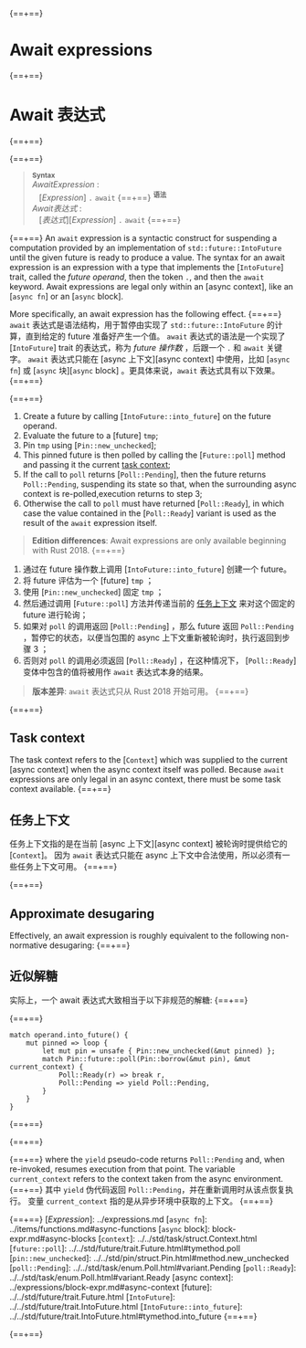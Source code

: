 {==+==}
# Await expressions
{==+==}
# Await 表达式
{==+==}


{==+==}
> **<sup>Syntax</sup>**\
> _AwaitExpression_ :\
> &nbsp;&nbsp; [_Expression_] `.` `await`
{==+==}
> **<sup>语法</sup>**\
> _Await表达式_ :\
> &nbsp;&nbsp; [_表达式_][_Expression_] `.` `await`
{==+==}


{==+==}
An `await` expression is a syntactic construct for suspending a computation
provided by an implementation of `std::future::IntoFuture` until the given
future is ready to produce a value.
The syntax for an await expression is an expression with a type that implements the [`IntoFuture`] trait, called the *future operand*, then the token `.`, and then the `await` keyword.
Await expressions are legal only within an [async context], like an [`async fn`] or an [`async` block].

More specifically, an await expression has the following effect.
{==+==}
`await` 表达式是语法结构，用于暂停由实现了 `std::future::IntoFuture` 的计算，直到给定的 future 准备好产生一个值。
`await` 表达式的语法是一个实现了 [`IntoFuture`] trait 的表达式，称为 *future 操作数* ，后跟一个 `.` 和 `await` 关键字。
`await` 表达式只能在 [async 上下文][async context] 中使用，比如 [`async fn`] 或 [`async` 块][`async` block] 。更具体来说，`await` 表达式具有以下效果。
{==+==}


{==+==}
1. Create a future by calling [`IntoFuture::into_future`] on the future operand.
2. Evaluate the future to a [future] `tmp`;
3. Pin `tmp` using [`Pin::new_unchecked`];
4. This pinned future is then polled by calling the [`Future::poll`] method and passing it the current [task context](#task-context);
5. If the call to `poll` returns [`Poll::Pending`], then the future returns `Poll::Pending`, suspending its state so that, when the surrounding async context is re-polled,execution returns to step 3;
6. Otherwise the call to `poll` must have returned [`Poll::Ready`], in which case the value contained in the [`Poll::Ready`] variant is used as the result of the `await` expression itself.

> **Edition differences**: Await expressions are only available beginning with Rust 2018.
{==+==}
1. 通过在 future 操作数上调用 [`IntoFuture::into_future`] 创建一个 future。
2. 将 future 评估为一个 [future] `tmp` ；
3. 使用 [`Pin::new_unchecked`] 固定 `tmp` ；
4. 然后通过调用 [`Future::poll`] 方法并传递当前的 [任务上下文](#task-context) 来对这个固定的 future 进行轮询；
5. 如果对 `poll` 的调用返回 [`Poll::Pending`] ，那么 future 返回 `Poll::Pending` ，暂停它的状态，以便当包围的 async 上下文重新被轮询时，执行返回到步骤 3 ；
6. 否则对 `poll` 的调用必须返回 [`Poll::Ready`] ，在这种情况下， [`Poll::Ready`] 变体中包含的值将被用作 `await` 表达式本身的结果。
   
> **版本差异**: `await` 表达式只从 Rust 2018 开始可用。
{==+==}


{==+==}
## Task context

The task context refers to the [`Context`] which was supplied to the current [async context] when the async context itself was polled.
Because `await` expressions are only legal in an async context, there must be some task context available.
{==+==}
## 任务上下文

任务上下文指的是在当前 [async 上下文][async context] 被轮询时提供给它的 [`Context`]。
因为 `await` 表达式只能在 async 上下文中合法使用，所以必须有一些任务上下文可用。
{==+==}


{==+==}
## Approximate desugaring

Effectively, an await expression is roughly equivalent to the following non-normative desugaring:
{==+==}
## 近似解糖

实际上，一个 await 表达式大致相当于以下非规范的解糖:
{==+==}


{==+==}
<!-- ignore: example expansion -->
```rust,ignore
match operand.into_future() {
    mut pinned => loop {
        let mut pin = unsafe { Pin::new_unchecked(&mut pinned) };
        match Pin::future::poll(Pin::borrow(&mut pin), &mut current_context) {
            Poll::Ready(r) => break r,
            Poll::Pending => yield Poll::Pending,
        }
    }
}
```
{==+==}

{==+==}


{==+==}
where the `yield` pseudo-code returns `Poll::Pending` and, when re-invoked, resumes execution from that point.
The variable `current_context` refers to the context taken from the async environment.
{==+==}
其中 `yield` 伪代码返回 `Poll::Pending`，并在重新调用时从该点恢复执行。
变量 `current_context` 指的是从异步环境中获取的上下文。
{==+==}


{==+==}
[_Expression_]: ../expressions.md
[`async fn`]: ../items/functions.md#async-functions
[`async` block]: block-expr.md#async-blocks
[`context`]: ../../std/task/struct.Context.html
[`future::poll`]: ../../std/future/trait.Future.html#tymethod.poll
[`pin::new_unchecked`]: ../../std/pin/struct.Pin.html#method.new_unchecked
[`poll::Pending`]: ../../std/task/enum.Poll.html#variant.Pending
[`poll::Ready`]: ../../std/task/enum.Poll.html#variant.Ready
[async context]: ../expressions/block-expr.md#async-context
[future]: ../../std/future/trait.Future.html
[`IntoFuture`]: ../../std/future/trait.IntoFuture.html
[`IntoFuture::into_future`]: ../../std/future/trait.IntoFuture.html#tymethod.into_future
{==+==}

{==+==}